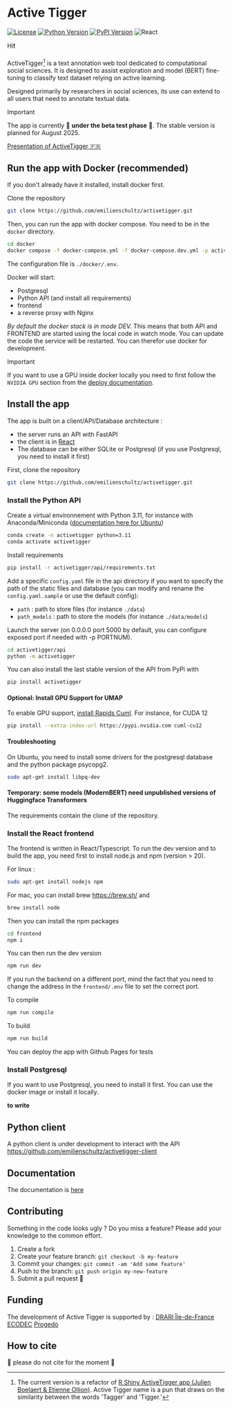 # Active Tigger

[![License](https://img.shields.io/badge/license-MIT-blue.svg)](https://github.com/emilienschultz/pyactivetigger/blob/main/LICENSE)
[![Python Version](https://img.shields.io/badge/python-3.11-blue)](https://www.python.org/downloads/)
[![PyPI Version](https://img.shields.io/pypi/v/activetigger)](https://pypi.org/project/activetigger/)
![React](https://img.shields.io/badge/React-18.0.0-blue)

Hi❗

ActiveTigger[^1] is a text annotation web tool dedicated to computational social sciences. It is designed to assist exploration and model (BERT) fine-tuning to classify text dataset relying on active learning.

Designed primarily by researchers in social sciences, its use can extend to all users that need to annotate textual data.

> [!IMPORTANT]
> The app is currently 🚧 **under the beta test phase** 🚧. The stable version is planned for August 2025.

[Presentation of ActiveTigger 🇫🇷](https://emilienschultz.github.io/activetigger-presentation/#/title-slide)

## Run the app with Docker (recommended)

If you don't already have it installed, install docker first.

Clone the repository

```bash
git clone https://github.com/emilienschultz/activetigger.git
```

Then, you can run the app with docker compose. You need to be in the `docker` directory.

```bash
cd docker
docker compose -f docker-compose.yml -f docker-compose.dev.yml -p activetigger up
```

The configuration file is `./docker/.env`.

Docker will start:

- Postgresql
- Python API (and install all requirements)
- frontend
- a reverse proxy with Nginx

_By default the docker stack is in mode DEV._ This means that both API and FRONTEND are started using the local code in watch mode. You can update the code the service will be restarted. You can therefor use docker for development.

> [!IMPORTANT]
> If you want to use a GPU inside docker locally you need to first follow the `NVIDIA GPU` section from the [deploy documentation](./DEPLOY.md#nvidia-gpu).

## Install the app

The app is built on a client/API/Database architecture :

- the server runs an API with FastAPI
- the client is in [React](https://reactjs.org/)
- The database can be either SQLite or Postgresql (if you use Postgresql, you need to install it first)

First, clone the repository

```bash
git clone https://github.com/emilienschultz/activetigger.git
```


### Install the Python API

Create a virtual environnement with Python 3.11, for instance with Anaconda/Miniconda ([documentation here for Ubuntu](https://doc.ubuntu-fr.org/miniconda))

```bash
conda create -n activetigger python=3.11
conda activate activetigger
```

Install requirements

```bash
pip install -r activetigger/api/requirements.txt
```

Add a specific `config.yaml` file in the api directory if you want to specify the path of the static files and database (you can modify and rename the `config.yaml.sample` or use the default config):

- `path` : path to store files (for instance `./data`)
- `path_models` : path to store the models (for instance `./data/models`)

Launch the server (on 0.0.0.0 port 5000 by default, you can configure exposed port if needed with -p PORTNUM).

```bash
cd activetigger/api
python -m activetigger
```

You can also install the last stable version of the API from PyPi with

```bash
pip install activetigger
```

#### Optional: Install GPU Support for UMAP

To enable GPU support, [install Rapids Cuml](https://docs.rapids.ai/install/). For instance, for CUDA 12

```bash
pip install --extra-index-url https://pypi.nvidia.com cuml-cu12
```

#### Troubleshooting

On Ubuntu, you need to install some drivers for the postgresql database and the python package psycopg2.

```bash
sudo apt-get install libpq-dev
```

#### Temporary: some models (ModernBERT) need unpublished versions of Huggingface Transformers

The requirements contain the clone of the repository.

### Install the React frontend

The frontend is written in React/Typescript. To run the dev version and to build the app, you need first to install node.js and npm (version > 20).

For linux :

```bash
sudo apt-get install nodejs npm
```

For mac, you can install brew https://brew.sh/ and

```bash
brew install node
```

Then you can install the npm packages

```bash
cd frontend
npm i
```

You can then run the dev version

```bash
npm run dev
```

If you run the backend on a different port, mind the fact that you need to change the address in the `frontend/.env` file to set the correct port.

To compile

```bash
npm run compile
```

To build

```bash
npm run build
```

You can deploy the app with Github Pages for tests

### Install Postgresql

If you want to use Postgresql, you need to install it first. You can use the docker image or install it locally.

**to write**

## Python client

A python client is under development to interact with the API https://github.com/emilienschultz/activetigger-client

## Documentation

The documentation is [here](https://emilienschultz.github.io/activetigger/docs/)

## Contributing

Something in the code looks ugly ? Do you miss a feature? Please add your knowledge to the common effort.

1. Create a fork
2. Create your feature branch: `git checkout -b my-feature`
3. Commit your changes: `git commit -am 'Add some feature'`
4. Push to the branch: `git push origin my-new-feature`
5. Submit a pull request 🚀

## Funding

The development of Active Tigger is supported by : [DRARI Île-de-France](https://www.enseignementsup-recherche.gouv.fr/fr/drari-ile-de-france) [ECODEC](https://labex-ecodec.ensae.fr/) [Progedo](https://www.progedo.fr/)

## How to cite

🚧 please do not cite for the moment 🚧

[^1]: The current version is a refactor of [R Shiny ActiveTigger app (Julien Boelaert & Etienne Ollion)](https://gitlab.univ-lille.fr/julien.boelaert/activetigger). Active Tigger name is a pun that draws on the similarity between the words 'Tagger' and 'Tigger.'
